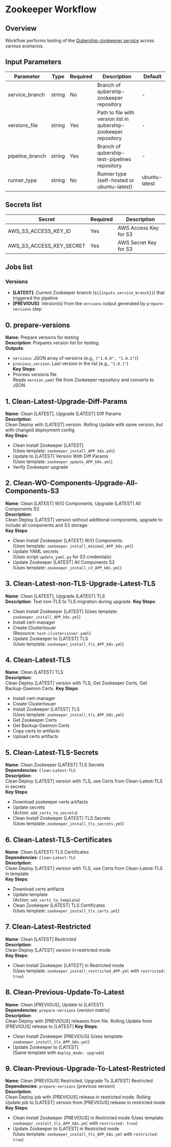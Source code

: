 # Zookeeper Workflow

## Overview
Workflow performs testing of the [Qubership-zookeeper service](https://github.com/Netcracker/qubership-zookeeper) across various scenarios.

## Input Parameters
<!-- markdownlint-disable line-length -->
| Parameter       | Type   | Required | Description                                                      | Default        |
|-----------------|--------|----------|------------------------------------------------------------------|----------------|
| service_branch  | string | No       | Branch of qubership-zookeeper repository                         | -              |
| versions_file   | string | Yes      | Path to file with version list in qubership-zookeeper repository | -              |
| pipeline_branch | string | Yes      | Branch of qubership-test-pipelines repository                    | -              |
| runner_type     | string | No       | Runner type (self-hosted or ubuntu-latest)                       | ubuntu-latest  |
<!-- markdownlint-enable line-length -->

## Secrets list
<!-- markdownlint-disable line-length -->
| Secret                     | Required | Description             |
|----------------------------|----------|-------------------------|
| AWS_S3_ACCESS_KEY_ID       | Yes      | AWS Access Key for S3   |
| AWS_S3_ACCESS_KEY_SECRET   | Yes      | AWS Secret Key for S3   |
<!-- markdownlint-enable line-length -->

## Jobs list

### Versions
- **[LATEST]**: Current Zookeeper branch (`${{inputs.service_branch}}`) that triggered the pipeline
- **[PREVIOUS]**: Version(s) from the `versions` output generated by `prepare-versions` step

## 0. prepare-versions
**Name**: Prepare versions for testing  
**Description**: Prepares version list for testing.  
**Outputs**:  
- `versions`: JSON array of versions (e.g., `["1.0.0", "1.0.1"]`)  
- `previous_version`: Last version in the list (e.g., `"1.0.1"`)  
**Key Steps**:  
- Process versions file   
Reads `version.yaml` file from Zookeeper repository and converts to JSON 

## 1. Clean-Latest-Upgrade-Diff-Params
**Name**: Clean [LATEST], Upgrade [LATEST] Diff Params  
**Description**:  
Clean Deploy with [LATEST] version. Rolling Update with same version, but with changed deployment config    
**Key Steps**:  
- Clean Install Zookeeper [LATEST]  
  (Uses template: `zookeeper_install_APP_k8s.yml`)  
- Update to [LATEST] Version With Diff Params  
  (Uses template: `zookeeper_update_APP_k8s.yml`)  
- Verify Zookeeper upgrade  

## 2. Clean-WO-Components-Upgrade-All-Components-S3
**Name**: Clean [LATEST] W/O Components, Upgrade [LATEST] All Components S3  
**Description**:  
Clean Deploy [LATEST] version without additional components, upgrade to include all components and S3 storage.  
**Key Steps**:  
- Clean Install Zookeeper [LATEST] W/O Components  
  (Uses template: `zookeeper_install_minimal_APP_k8s.yml`)  
- Update YAML secrets  
  (Uses script `update_yaml.py` for S3 credentials)  
- Update Zookeeper [LATEST] All Components S3  
  (Uses template: `zookeeper_install_s3_APP_k8s.yml`)  

## 3. Clean-Latest-non-TLS-Upgrade-Latest-TLS
**Name**: Clean [LATEST], Upgrade [LATEST] TLS  
**Description**:
Test non-TLS to TLS migration during upgrade. 
**Key Steps**:  
- Clean Install Zookeeper [LATEST] 
  (Uses template: `zookeeper_install_APP_k8s.yml`)  
- Install cert-manager  
- Create ClusterIssuer  
  (Resource: `test-clusterissuer.yaml`)  
- Update Zookeeper to [LATEST] TLS  
  (Uses template: `zookeeper_install_tls_APP_k8s.yml`)  

## 4. Clean-Latest-TLS
**Name**: Clean [LATEST] TLS  
**Description**:  
Clean Deploy [LATEST] version with TLS, Get Zookeeper Certs, Get Backup-Daemon Certs. 
**Key Steps**:  
- Install cert-manager  
- Create ClusterIssuer  
- Install Zookeeper [LATEST] TLS  
  (Uses template: `zookeeper_install_tls_APP_k8s.yml`)
- Get Zookeeper Certs  
- Get Backup-Daemon Certs  
- Copy certs to artifacts  
- Upload certs artifacts  

## 5. Clean-Latest-TLS-Secrets
**Name**: Clean Zookeeper [LATEST] TLS Secrets  
**Dependencies**: `Clean-Latest-TLS`  
**Description**:  
Clean Deploy [LATEST] version with TLS, use Certs from Clean-Latest-TLS in secrets  
**Key Steps**:  
- Download zookeeper certs artifacts  
- Update secrets  
  (Action: `add_certs_to_secrets`)  
- Clean Install Zookeeper [LATEST] TLS Secrets  
  (Uses template: `zookeeper_install_tls_secrets.yml`)  

## 6. Clean-Latest-TLS-Certificates
**Name**: Clean [LATEST] TLS Certificates  
**Dependencies**: `Clean-Latest-TLS`  
**Description**:  
Clean Deploy [LATEST] version with TLS, use Certs from Clean-Latest-TLS in template  
**Key Steps**:  
- Download certs artifacts  
- Update template  
  (Action: `add_certs_to_template`)  
- Clean Zookeeper [LATEST] TLS Certificates  
  (Uses template: `zookeeper_install_tls_certs.yml`)  

## 7. Clean-Latest-Restricted
**Name**: Clean [LATEST] Restricted  
**Description**:  
Clean Deploy [LATEST] version in restricted mode    
**Key Steps**:  
- Clean Install Zookeeper [LATEST] in Restricted mode  
  (Uses template: `zookeeper_install_restricted_APP.yml` with `restricted: true`)  

## 8. Clean-Previous-Update-To-Latest
**Name**: Clean [PREVIOUS], Update to [LATEST]  
**Dependencies**: `prepare-versions` (version matrix)  
**Description**:  
Clean Deploy with [PREVIOUS] releases from file. Rolling Update from [PREVIOUS] release to [LATEST] 
**Key Steps**:  
- Clean Install Zookeeper [PREVIOUS] 
  (Uses template: `zookeeper_install_tls_APP_k8s.yml`)  
- Update Zookeeper to [LATEST]  
  (Same template with `deploy_mode: upgrade`)  

## 9. Clean-Previous-Upgrade-To-Latest-Restricted
**Name**: Clean [PREVIOUS] Restricted, Upgrade To [LATEST] Restricted  
**Dependencies**: `prepare-versions` (previous version)  
**Description**:  
Clean Deploy job with [PREVIOUS] release in restricted mode. Rolling Update job to [LATEST] version from [PREVIOUS] release in restricted mode
**Key Steps**:  
- Clean Install Zookeeper [PREVIOUS] in Restricted mode
  (Uses template: `zookeeper_install_tls_APP_k8s.yml` with `restricted: true`)
- Update Zookeeper to [LATEST] in Restricted mode  
  (Uses template: `zookeeper_install_tls_APP_k8s.yml` with `restricted: true`)


